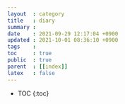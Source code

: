 ```yaml
---
layout  : category
title   : diary
summary : 
date    : 2021-09-29 12:17:04 +0900
updated : 2021-10-01 08:36:10 +0900
tags    : 
toc     : true
public  : true
parent  : [[index]]
latex   : false
---
```

* TOC
{:toc}
